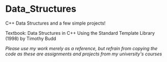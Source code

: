 # Data_Structures
C++ Data Structures and a few simple projects!

Textbook: Data Structures in C++ Using the Standard Template Library (1998) by Timothy Budd

*Please use my work merely as a reference, but refrain from copying the code as these are assignments and projects from my university's courses* 

